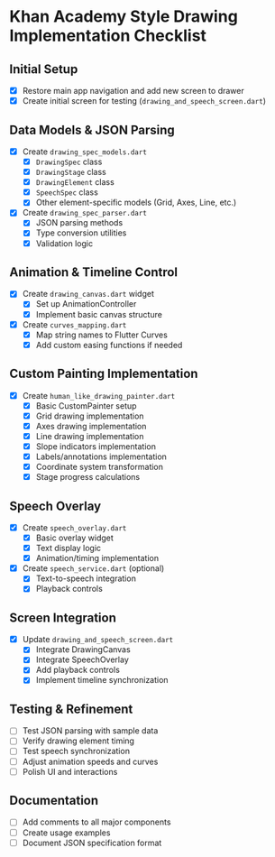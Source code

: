 # Khan Academy Style Drawing Implementation Checklist

## Initial Setup
- [x] Restore main app navigation and add new screen to drawer
- [x] Create initial screen for testing (`drawing_and_speech_screen.dart`)

## Data Models & JSON Parsing
- [x] Create `drawing_spec_models.dart`
  - [x] `DrawingSpec` class
  - [x] `DrawingStage` class
  - [x] `DrawingElement` class
  - [x] `SpeechSpec` class
  - [x] Other element-specific models (Grid, Axes, Line, etc.)
- [x] Create `drawing_spec_parser.dart`
  - [x] JSON parsing methods
  - [x] Type conversion utilities
  - [x] Validation logic

## Animation & Timeline Control
- [x] Create `drawing_canvas.dart` widget
  - [x] Set up AnimationController
  - [x] Implement basic canvas structure
- [x] Create `curves_mapping.dart`
  - [x] Map string names to Flutter Curves
  - [x] Add custom easing functions if needed

## Custom Painting Implementation
- [x] Create `human_like_drawing_painter.dart`
  - [x] Basic CustomPainter setup
  - [x] Grid drawing implementation
  - [x] Axes drawing implementation
  - [x] Line drawing implementation
  - [x] Slope indicators implementation
  - [x] Labels/annotations implementation
  - [x] Coordinate system transformation
  - [x] Stage progress calculations

## Speech Overlay
- [x] Create `speech_overlay.dart`
  - [x] Basic overlay widget
  - [x] Text display logic
  - [x] Animation/timing implementation
- [x] Create `speech_service.dart` (optional)
  - [x] Text-to-speech integration
  - [x] Playback controls

## Screen Integration
- [x] Update `drawing_and_speech_screen.dart`
  - [x] Integrate DrawingCanvas
  - [x] Integrate SpeechOverlay
  - [x] Add playback controls
  - [x] Implement timeline synchronization

## Testing & Refinement
- [ ] Test JSON parsing with sample data
- [ ] Verify drawing element timing
- [ ] Test speech synchronization
- [ ] Adjust animation speeds and curves
- [ ] Polish UI and interactions

## Documentation
- [ ] Add comments to all major components
- [ ] Create usage examples
- [ ] Document JSON specification format